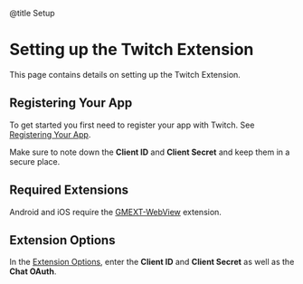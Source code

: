 @title Setup

# Setting up the Twitch Extension

This page contains details on setting up the Twitch Extension.

## Registering Your App

To get started you first need to register your app with Twitch. See [Registering Your App](https://dev.twitch.tv/docs/authentication/register-app/).

Make sure to note down the **Client ID** and **Client Secret** and keep them in a secure place.

## Required Extensions

Android and iOS require the [GMEXT-WebView](https://github.com/YoYoGames/GMEXT-WebView) extension.

## Extension Options

In the [Extension Options](manual.gamemaker.io/monthly/en/The_Asset_Editors/Extensions.htm#extension_options), enter the **Client ID** and **Client Secret** as well as the **Chat OAuth**.

